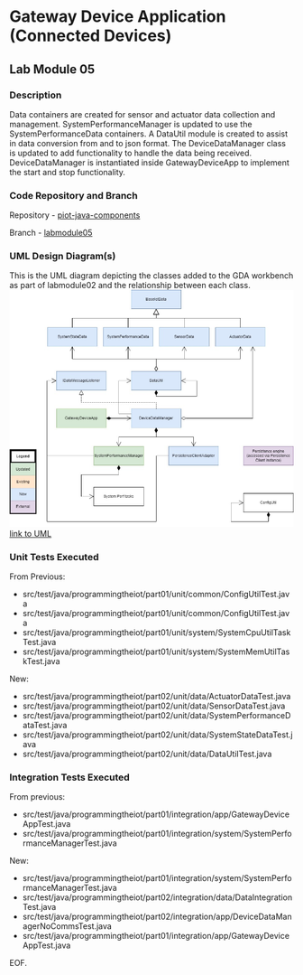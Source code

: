 # Gateway Device Application (Connected Devices)

## Lab Module 05

### Description

Data containers are created for sensor and actuator data collection and management. SystemPerformanceManager is updated to use the SystemPerformanceData containers. A DataUtil module is created to assist in data conversion from and to json format. The DeviceDataManager class is updated to add functionality to handle the data being received. DeviceDataManager is instantiated inside GatewayDeviceApp to implement the start and stop functionality. 

### Code Repository and Branch

Repository - [piot-java-components](https://github.com/mondalso/piot-java-components.git)

Branch - [labmodule05](https://github.com/mondalso/piot-java-components/tree/labmodule05)

### UML Design Diagram(s)

This is the UML diagram depicting the classes added to the GDA workbench as part of labmodule02 and the relationship between each class.
![GDA-labmodule05](https://github.com/mondalso/images/blob/main/GDA-labmodule05.jpg)
[link to UML](https://github.com/mondalso/images/blob/main/GDA-labmodule05.jpg)

### Unit Tests Executed

From Previous:

- src/test/java/programmingtheiot/part01/unit/common/ConfigUtilTest.java 
- src/test/java/programmingtheiot/part01/unit/common/ConfigUtilTest.java 
- src/test/java/programmingtheiot/part01/unit/system/SystemCpuUtilTaskTest.java
- src/test/java/programmingtheiot/part01/unit/system/SystemMemUtilTaskTest.java

New:

- src/test/java/programmingtheiot/part02/unit/data/ActuatorDataTest.java
- src/test/java/programmingtheiot/part02/unit/data/SensorDataTest.java
- src/test/java/programmingtheiot/part02/unit/data/SystemPerformanceDataTest.java
- src/test/java/programmingtheiot/part02/unit/data/SystemStateDataTest.java
- src/test/java/programmingtheiot/part02/unit/data/DataUtilTest.java

### Integration Tests Executed

From previous:

- src/test/java/programmingtheiot/part01/integration/app/GatewayDeviceAppTest.java
- src/test/java/programmingtheiot/part01/integration/system/SystemPerformanceManagerTest.java

New:

- src/test/java/programmingtheiot/part01/integration/system/SystemPerformanceManagerTest.java
- src/test/java/programmingtheiot/part02/integration/data/DataIntegrationTest.java
- src/test/java/programmingtheiot/part02/integration/app/DeviceDataManagerNoCommsTest.java
- src/test/java/programmingtheiot/part01/integration/app/GatewayDeviceAppTest.java

EOF.
